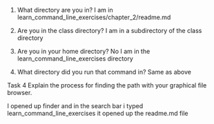 1) What directory are you in?
I am in learn_command_line_exercises/chapter_2/readme.md 

2) Are you in the class directory?
I am in a subdirectory of the class directory

3) Are you in your home directory?
No I am in the learn_command_line_exercises directory

4) What directory did you run that command in?
Same as above

Task 4
Explain the process for finding the path with your 
graphical file browser.

I opened up finder and in the search bar i typed learn_command_line_exercises
it opened up the readme.md file

